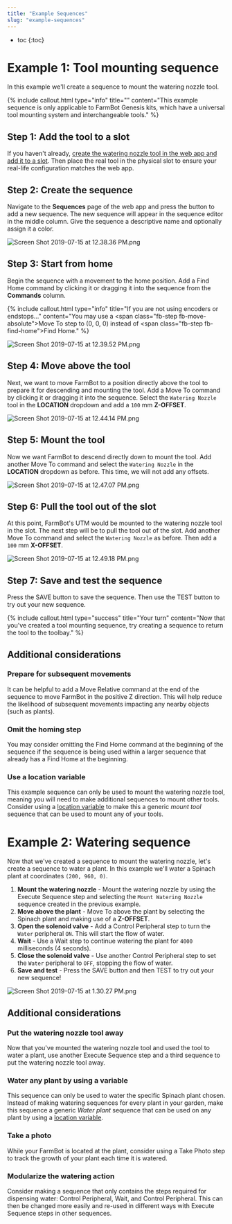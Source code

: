 ```yaml
---
title: "Example Sequences"
slug: "example-sequences"
---
```


* toc
{:toc}


# Example 1: Tool mounting sequence

In this example we'll create a sequence to mount the watering nozzle tool.

{%
include callout.html
type="info"
title=""
content="This example sequence is only applicable to FarmBot Genesis kits, which have a universal tool mounting system and interchangeable tools."
%}

## Step 1: Add the tool to a slot
If you haven't already, [create the watering nozzle tool in the web app and add it to a slot](../tools.md). Then place the real tool in the physical slot to ensure your real-life configuration matches the web app.

## Step 2: Create the sequence
Navigate to the **Sequences** page of the web app and press the <span class="fb-button fb-green"><i class='fa fa-plus'></i></span> button to add a new sequence. The new sequence will appear in the sequence editor in the middle column. Give the sequence a descriptive name and optionally assign it a color.

![Screen Shot 2019-07-15 at 12.38.36 PM.png](_images/Screen_Shot_2019-07-15_at_12.38.36_PM.png)

## Step 3: Start from home
Begin the sequence with a movement to the home position. Add a <span class="fb-step fb-find-home">Find Home</span> command by clicking it or dragging it into the sequence from the **Commands** column.

{%
include callout.html
type="info"
title="If you are not using encoders or endstops..."
content="You may use a <span class=\"fb-step fb-move-absolute\">Move To</span> step to (0, 0, 0) instead of <span class=\"fb-step fb-find-home\">Find Home</span>."
%}



![Screen Shot 2019-07-15 at 12.39.52 PM.png](_images/Screen_Shot_2019-07-15_at_12.39.52_PM.png)

## Step 4: Move above the tool
Next, we want to move FarmBot to a position directly above the tool to prepare it for descending and mounting the tool. Add a <span class="fb-step fb-move-absolute">Move To</span> command by clicking it or dragging it into the sequence. Select the `Watering Nozzle` tool in the **LOCATION** dropdown and add a `100` mm **Z-OFFSET**.

![Screen Shot 2019-07-15 at 12.44.14 PM.png](_images/Screen_Shot_2019-07-15_at_12.44.14_PM.png)

## Step 5: Mount the tool
Now we want FarmBot to descend directly down to mount the tool. Add another <span class="fb-step fb-move-absolute">Move To</span> command and select the `Watering Nozzle` in the **LOCATION** dropdown as before. This time, we will not add any offsets.

![Screen Shot 2019-07-15 at 12.47.07 PM.png](_images/Screen_Shot_2019-07-15_at_12.47.07_PM.png)

## Step 6: Pull the tool out of the slot
At this point, FarmBot's UTM would be mounted to the watering nozzle tool in the slot. The next step will be to pull the tool out of the slot. Add another <span class="fb-step fb-move-absolute">Move To</span> command and select the `Watering Nozzle` as before. Then add a `100` mm **X-OFFSET**.

![Screen Shot 2019-07-15 at 12.49.18 PM.png](_images/Screen_Shot_2019-07-15_at_12.49.18_PM.png)

## Step 7: Save and test the sequence
Press the <span class="fb-button fb-green">SAVE</span> button to save the sequence. Then use the <span class="fb-button fb-orange">TEST</span> button to try out your new sequence.

{%
include callout.html
type="success"
title="Your turn"
content="Now that you've created a tool mounting sequence, try creating a sequence to return the tool to the toolbay."
%}

## Additional considerations
### Prepare for subsequent movements
It can be helpful to add a <span class="fb-step fb-move-relative">Move Relative</span> command at the end of the sequence to move FarmBot in the positive Z direction. This will help reduce the likelihood of subsequent movements impacting any nearby objects (such as plants).

### Omit the homing step
You may consider omitting the <span class="fb-step fb-find-home">Find Home</span> command at the beginning of the sequence if the sequence is being used within a larger sequence that already has a <span class="fb-step fb-find-home">Find Home</span> at the beginning.

### Use a location variable
This example sequence can only be used to mount the watering nozzle tool, meaning you will need to make additional sequences to mount other tools. Consider using a [location variable](variables.md) to make this a generic _mount tool_ sequence that can be used to mount any of your tools.

# Example 2: Watering sequence

Now that we've created a sequence to mount the watering nozzle, let's create a sequence to water a plant. In this example we'll water a Spinach plant at coordinates `(200, 960, 0)`.

1. **Mount the watering nozzle** - Mount the watering nozzle by using the <span class="fb-step fb-execute">Execute Sequence</span> step and selecting the `Mount Watering Nozzle` sequence created in the previous example.
2. **Move above the plant** - <span class="fb-step fb-move-absolute">Move To</span> above the plant by selecting the Spinach plant and making use of a **Z-OFFSET**.
3. **Open the solenoid valve** - Add a <span class="fb-step fb-write-pin">Control Peripheral</span> step to turn the `Water` peripheral `ON`. This will start the flow of water.
4. **Wait** - Use a <span class="fb-step fb-wait">Wait</span> step to continue watering the plant for `4000` milliseconds (4 seconds).
5. **Close the solenoid valve** - Use another <span class="fb-step fb-write-pin">Control Peripheral</span> step to set the `Water` peripheral to `OFF`, stopping the flow of water.
6. **Save and test** - Press the <span class="fb-button fb-green">SAVE</span> button and then <span class="fb-button fb-orange">TEST</span> to try out your new sequence!

![Screen Shot 2019-07-15 at 1.30.27 PM.png](_images/Screen_Shot_2019-07-15_at_1.30.27_PM.png)

## Additional considerations
### Put the watering nozzle tool away
Now that you've mounted the watering nozzle tool and used the tool to water a plant, use another <span class="fb-step fb-execute">Execute Sequence</span> step and a third sequence to put the watering nozzle tool away.

### Water any plant by using a variable
This sequence can only be used to water the specific Spinach plant chosen. Instead of making watering sequences for every plant in your garden, make this sequence a generic _Water plant_ sequence that can be used on any plant by using a [location variable](variables.md).

### Take a photo
While your FarmBot is located at the plant, consider using a <span class="fb-step fb-take-photo">Take Photo</span> step to track the growth of your plant each time it is watered.

### Modularize the watering action
Consider making a sequence that only contains the steps required for dispensing water: <span class="fb-step fb-write-pin">Control Peripheral</span>, <span class="fb-step fb-wait">Wait</span>, and <span class="fb-step fb-write-pin">Control Peripheral</span>. This can then be changed more easily and re-used in different ways with <span class="fb-step fb-execute">Execute Sequence</span> steps in other sequences.

